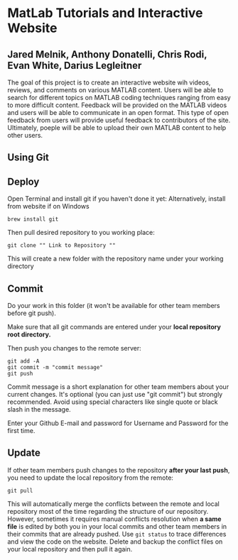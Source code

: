 <h1> MatLab Tutorials and Interactive Website </h1>

<h2> Jared Melnik, Anthony Donatelli, Chris Rodi, Evan White, Darius Legleitner </h2>

The goal of this project is to create an interactive website wih videos, reviews, and comments on various MATLAB content. Users will be able to search for different topics on MATLAB coding techniques ranging from easy to more difficult content. Feedback will be provided on the MATLAB videos and users will be able to communicate in an open format. This type of open feedback from users will provide useful feedback to contributors of the site. Ultimately, poeple will be able to upload their own MATLAB content to help other users.



## Using Git

## Deploy

Open Terminal and install git if you haven't done it yet:
Alternatively, install from website if on Windows
```
brew install git
```

Then pull desired repository to you working place:
```
git clone "" Link to Repository ""
```

This will create a new folder with the repository name under your working directory

## Commit

Do your work in this folder (it won't be available for other team members before git push).

Make sure that all git commands are entered under your **local repository root directory.**

Then push you changes to the remote server:
```
git add -A
git commit -m "commit message"
git push
```

Commit message is a short explanation for other team members about your current changes. It's optional (you can just use "git commit") but strongly recommended. Avoid using special characters like single quote or black slash in the message.

Enter your Github E-mail and password for Username and Password for the first time.

## Update

If other team members push changes to the repository **after your last push**, you need to update the local repository from the remote:
```
git pull
```

This will automatically merge the conflicts between the remote and local repository most of the time regarding the structure of our repository. However, sometimes it requires manual conflicts resolution when **a same file** is edited by both you in your local commits and other team members in their commits that are already pushed. Use ```git status``` to trace differences and view the code on the website. Delete and backup the conflict files on your local repository and then pull it again.
